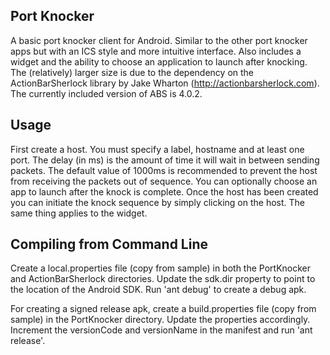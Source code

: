 ## Port Knocker

A basic port knocker client for Android. Similar to the other port knocker apps but with an ICS style and more intuitive interface. Also includes a widget and the ability to choose 
an application to launch after knocking. The (relatively) larger size is due to the dependency on the ActionBarSherlock library by Jake Wharton (http://actionbarsherlock.com). The
currently included version of ABS is 4.0.2.

## Usage

First create a host. You must specify a label, hostname and at least one port. The delay (in ms) is the amount of time it will wait in between sending packets. The default value of
1000ms is recommended to prevent the host from receiving the packets out of sequence. You can optionally choose an app to launch after the knock is complete. Once the host has been
created you can initiate the knock sequence by simply clicking on the host. The same thing applies to the widget.

## Compiling from Command Line

Create a local.properties file (copy from sample) in both the PortKnocker and ActionBarSherlock directories. Update the sdk.dir property to point to the location of the Android SDK.
Run 'ant debug' to create a debug apk.

For creating a signed release apk, create a build.properties file (copy from sample) in the PortKnocker directory. Update the properties accordingly. Increment the versionCode and
versionName in the manifest and run 'ant release'.
